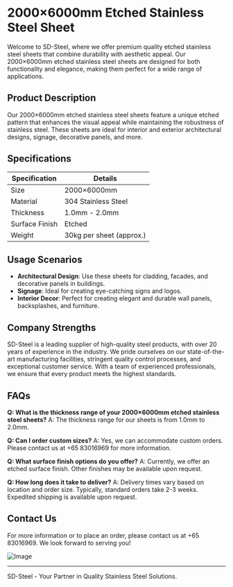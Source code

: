 # 2000×6000mm Etched Stainless Steel Sheet

Welcome to SD-Steel, where we offer premium quality etched stainless steel sheets that combine durability with aesthetic appeal. Our 2000×6000mm etched stainless steel sheets are designed for both functionality and elegance, making them perfect for a wide range of applications.

## Product Description

Our 2000×6000mm etched stainless steel sheets feature a unique etched pattern that enhances the visual appeal while maintaining the robustness of stainless steel. These sheets are ideal for interior and exterior architectural designs, signage, decorative panels, and more.

## Specifications

| Specification | Details |
|---------------|---------|
| Size          | 2000×6000mm |
| Material      | 304 Stainless Steel |
| Thickness     | 1.0mm - 2.0mm |
| Surface Finish| Etched |
| Weight        | 30kg per sheet (approx.) |

## Usage Scenarios

- **Architectural Design**: Use these sheets for cladding, facades, and decorative panels in buildings.
- **Signage**: Ideal for creating eye-catching signs and logos.
- **Interior Decor**: Perfect for creating elegant and durable wall panels, backsplashes, and furniture.

## Company Strengths

SD-Steel is a leading supplier of high-quality steel products, with over 20 years of experience in the industry. We pride ourselves on our state-of-the-art manufacturing facilities, stringent quality control processes, and exceptional customer service. With a team of experienced professionals, we ensure that every product meets the highest standards.

## FAQs

**Q: What is the thickness range of your 2000×6000mm etched stainless steel sheets?**
A: The thickness range for our sheets is from 1.0mm to 2.0mm.

**Q: Can I order custom sizes?**
A: Yes, we can accommodate custom orders. Please contact us at +65 83016969 for more information.

**Q: What surface finish options do you offer?**
A: Currently, we offer an etched surface finish. Other finishes may be available upon request.

**Q: How long does it take to deliver?**
A: Delivery times vary based on location and order size. Typically, standard orders take 2-3 weeks. Expedited shipping is available upon request.

## Contact Us

For more information or to place an order, please contact us at +65 83016969. We look forward to serving you!

![Image](https://github.com/user-attachments/assets/2567258e-e124-4816-932d-1809bd27ef0b)

---

SD-Steel - Your Partner in Quality Stainless Steel Solutions.